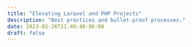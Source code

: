 ```yaml
---
title: "Elevating Laravel and PHP Projects"
description: "Best practices and bullet-proof processes."
date: 2023-02-26T11:49:40-06:00
draft: false
---
```


